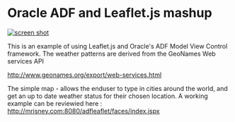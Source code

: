 Oracle ADF and Leaflet.js mashup
==========

[![screen shot ](https://raw.github.com/mrisney/adfleaflet/master/public_html/img/screenshot.png)](#features)

This is an example of using Leaflet.js and Oracle's ADF Model View Control framework.
The weather patterns are derived from the GeoNames Web services API

http://www.geonames.org/export/web-services.html

The simple map - allows the enduser to type in cities around the world, and get an up to date weather status for their 
chosen location. A working example can be reviewied here : http://mrisney.com:8080/adfleaflet/faces/index.jspx

